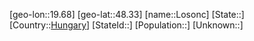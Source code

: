 ﻿---
location: [48.33,19.68]
type: City
tags:
- geo/City


SpocWebEntityId: 32101
isDeleted: false
confidential: public

---
[geo-lon::19.68]
[geo-lat::48.33]
[name::Losonc]
[State::]
[Country::[Hungary](geo/Continent/Europe/Hungary.md)]
[StateId::]
[Population::]
[Unknown::]

